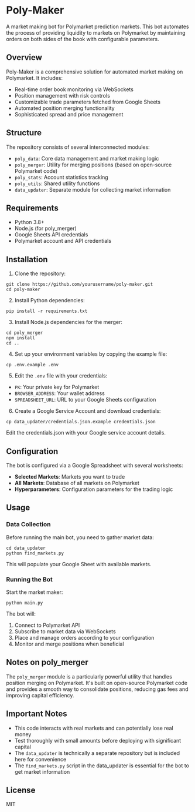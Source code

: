 # Poly-Maker

A market making bot for Polymarket prediction markets. This bot automates the process of providing liquidity to markets on Polymarket by maintaining orders on both sides of the book with configurable parameters.

## Overview

Poly-Maker is a comprehensive solution for automated market making on Polymarket. It includes:

- Real-time order book monitoring via WebSockets
- Position management with risk controls
- Customizable trade parameters fetched from Google Sheets
- Automated position merging functionality
- Sophisticated spread and price management

## Structure

The repository consists of several interconnected modules:

- `poly_data`: Core data management and market making logic
- `poly_merger`: Utility for merging positions (based on open-source Polymarket code)
- `poly_stats`: Account statistics tracking
- `poly_utils`: Shared utility functions
- `data_updater`: Separate module for collecting market information

## Requirements

- Python 3.8+
- Node.js (for poly_merger)
- Google Sheets API credentials
- Polymarket account and API credentials

## Installation

1. Clone the repository:
```
git clone https://github.com/yourusername/poly-maker.git
cd poly-maker
```

2. Install Python dependencies:
```
pip install -r requirements.txt
```

3. Install Node.js dependencies for the merger:
```
cd poly_merger
npm install
cd ..
```

4. Set up your environment variables by copying the example file:
```
cp .env.example .env
```

5. Edit the `.env` file with your credentials:
- `PK`: Your private key for Polymarket
- `BROWSER_ADDRESS`: Your wallet address
- `SPREADSHEET_URL`: URL to your Google Sheets configuration

6. Create a Google Service Account and download credentials:
```
cp data_updater/credentials.json.example credentials.json
```
Edit the credentials.json with your Google service account details.

## Configuration

The bot is configured via a Google Spreadsheet with several worksheets:

- **Selected Markets**: Markets you want to trade
- **All Markets**: Database of all markets on Polymarket
- **Hyperparameters**: Configuration parameters for the trading logic

## Usage

### Data Collection

Before running the main bot, you need to gather market data:

```
cd data_updater
python find_markets.py
```

This will populate your Google Sheet with available markets.

### Running the Bot

Start the market maker:

```
python main.py
```

The bot will:
1. Connect to Polymarket API
2. Subscribe to market data via WebSockets
3. Place and manage orders according to your configuration
4. Monitor and merge positions when beneficial

## Notes on poly_merger

The `poly_merger` module is a particularly powerful utility that handles position merging on Polymarket. It's built on open-source Polymarket code and provides a smooth way to consolidate positions, reducing gas fees and improving capital efficiency.

## Important Notes

- This code interacts with real markets and can potentially lose real money
- Test thoroughly with small amounts before deploying with significant capital
- The `data_updater` is technically a separate repository but is included here for convenience
- The `find_markets.py` script in the data_updater is essential for the bot to get market information

## License

MIT